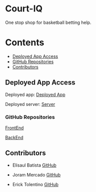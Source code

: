 
# Court-IQ
One stop shop for basketball betting help.

Contents
========
 - [Deployed App Access](#deployed-app-access)
 - [GitHub Repositories](#github-repositories)
 - [Contributors](#contributors)


## Deployed App Access

Deployed app: [Deployed App](https://court-iq.netlify.app)


Deployed server: [Server](https://insightwager.onrender.com)

### GitHub Repositories

[FrontEnd](https://github.com/jorammercado/court-iq-frontend)

[BackEnd](https://github.com/jorammercado/court-iq-backend)



## Contributors

- Elisaul Batista
[GitHub](https://github.com/Batista0523)

* Joram Mercado
[GitHub](https://github.com/jorammercado)

* Erick Tolentino
[GitHub](https://github.com/Ericktolentino94)
